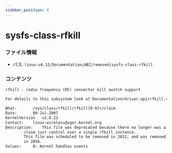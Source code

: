 ```yaml
---
sidebar_position: 8
---
```

# sysfs-class-rfkill

### ファイル情報

- パス: `linux-v6.12/Documentation/ABI/removed/sysfs-class-rfkill`

### コンテンツ

```txt
rfkill - radio frequency (RF) connector kill switch support

For details to this subsystem look at Documentation/driver-api/rfkill.rst.

What:		/sys/class/rfkill/rfkill[0-9]+/claim
Date:		09-Jul-2007
KernelVersion	v2.6.22
Contact:	linux-wireless@vger.kernel.org
Description:	This file was deprecated because there no longer was a way to
		claim just control over a single rfkill instance.
		This file was scheduled to be removed in 2012, and was removed
		in 2016.
Values:		0: Kernel handles events

```
